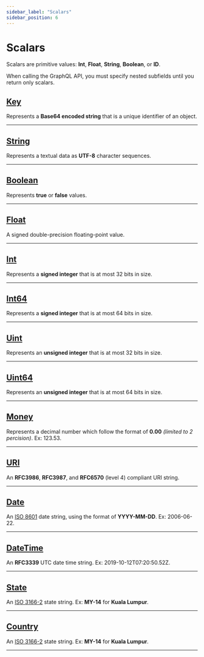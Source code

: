 ```yaml
---
sidebar_label: "Scalars"
sidebar_position: 6
---
```


# Scalars

Scalars are primitive values: **Int**, **Float**, **String**, **Boolean**, or **ID**.

When calling the GraphQL API, you must specify nested subfields until you return only scalars.

## [Key](/docs/graphql/scalars#key)

Represents a **Base64 encoded string** that is a unique identifier of an object.

---

## [String](/docs/graphql/scalars#string)

Represents a textual data as **UTF-8** character sequences.

---

## [Boolean](/docs/graphql/scalars#uint)

Represents **true** or **false** values.

---

## [Float](/docs/graphql/scalars#int)

A signed double-precision floating-point value.

---

## [Int](/docs/graphql/scalars#int)

Represents a **signed integer** that is at most 32 bits in size.

---

## [Int64](/docs/graphql/scalars#int64)

Represents a **signed integer** that is at most 64 bits in size.

---

## [Uint](/docs/graphql/scalars#uint)

Represents an **unsigned integer** that is at most 32 bits in size.

---

## [Uint64](/docs/graphql/scalars#uint64)

Represents an **unsigned integer** that is at most 64 bits in size.

---

## [Money](/docs/graphql/scalars#money)

Represents a decimal number which follow the format of **0.00** _(limited to 2 percision)_. Ex: 123.53.

---

## [URI](/docs/graphql/scalars#uri)

An **RFC3986**, **RFC3987**, and **RFC6570** (level 4) compliant URI string.

---

## [Date](/docs/graphql/scalars#date)

An [ISO 8601](https://en.wikipedia.org/wiki/ISO_8601) date string, using the format of **YYYY-MM-DD**. Ex: 2006-06-22.

---

## [DateTime](/docs/graphql/scalars#datetime)

An **RFC3339** UTC date time string. Ex: 2019-10-12T07:20:50.52Z.

---

## [State](/docs/graphql/scalars#state)

An [ISO 3166-2](https://en.wikipedia.org/wiki/ISO_3166-2:MY) state string. Ex: **MY-14** for **Kuala Lumpur**.

---

## [Country](/docs/graphql/scalars#country)

An [ISO 3166-2](https://en.wikipedia.org/wiki/ISO_3166-2:MY) state string. Ex: **MY-14** for **Kuala Lumpur**.

---
